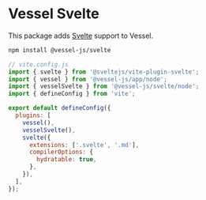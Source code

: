 # Vessel Svelte

This package adds [Svelte](https://svelte.dev) support to Vessel.

```bash
npm install @vessel-js/svelte
```

```js
// vite.config.js
import { svelte } from '@sveltejs/vite-plugin-svelte';
import { vessel } from '@vessel-js/app/node';
import { vesselSvelte } from '@vessel-js/svelte/node';
import { defineConfig } from 'vite';

export default defineConfig({
  plugins: [
    vessel(),
    vesselSvelte(),
    svelte({
      extensions: ['.svelte', '.md'],
      compilerOptions: {
        hydratable: true,
      },
    }),
  ],
});
```
